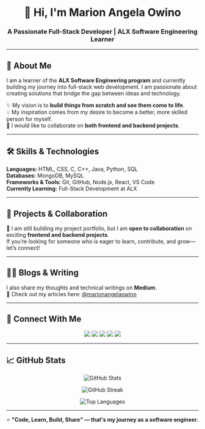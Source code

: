 <h1 align="center">👋 Hi, I'm Marion Angela Owino</h1>
<h3 align="center">A Passionate Full-Stack Developer | ALX Software Engineering Learner</h3>

---

## 🚀 About Me  

<p>
I am a learner of the <b>ALX Software Engineering program</b> and currently building my journey into full-stack web development.  
I am passionate about creating solutions that bridge the gap between ideas and technology.  
</p>

✨ My vision is to <b>build things from scratch and see them come to life</b>.  
💡 My inspiration comes from my desire to become a better, more skilled person for myself.  
🤝 I would like to collaborate on <b>both frontend and backend projects</b>.  

---

## 🛠️ Skills & Technologies  

<p>
  <b>Languages:</b> HTML, CSS, C, C++, Java, Python, SQL  
  <br>
  <b>Databases:</b> MongoDB, MySQL  
  <br>
  <b>Frameworks & Tools:</b> Git, GitHub, Node.js, React, VS Code  
  <br>
  <b>Currently Learning:</b> Full-Stack Development at ALX  
</p>

---

## 📂 Projects & Collaboration  

🚧 I am still building my project portfolio, but I am **open to collaboration** on exciting **frontend and backend projects**.  
If you’re looking for someone who is eager to learn, contribute, and grow—let’s connect!  

---

## ✍🏽 Blogs & Writing  

I also share my thoughts and technical writings on **Medium**.  
📖 Check out my articles here: [@marionangelaowino](https://medium.com/@marionangelaowino)  

---

## 🤝 Connect With Me  

<p align="center">
  <a href="mailto:marionangelaowino@gmail.com"><img src="https://img.shields.io/badge/Email-D14836?style=for-the-badge&logo=gmail&logoColor=white"/></a>
  <a href="https://www.linkedin.com/in/marionangelaowino"><img src="https://img.shields.io/badge/LinkedIn-0A66C2?style=for-the-badge&logo=linkedin&logoColor=white"/></a>
  <a href="https://medium.com/@marionangelaowino"><img src="https://img.shields.io/badge/Medium-12100E?style=for-the-badge&logo=medium&logoColor=white"/></a>
  <a href="https://discordapp.com/users/renny005957"><img src="https://img.shields.io/badge/Discord-7289DA?style=for-the-badge&logo=discord&logoColor=white"/></a>
  <a href="https://github.com/MarionOwino-ds"><img src="https://img.shields.io/badge/GitHub-100000?style=for-the-badge&logo=github&logoColor=white"/></a>
</p>

---

## 📈 GitHub Stats  

<p align="center">
  <img src="https://github-readme-stats.vercel.app/api?username=MarionOwino-ds&show_icons=true&theme=radical" alt="GitHub Stats" />
</p>

<p align="center">
  <img src="https://github-readme-streak-stats.herokuapp.com/?user=MarionOwino-ds&theme=radical" alt="GitHub Streak" />
</p>

<p align="center">
  <img src="https://github-readme-stats.vercel.app/api/top-langs/?username=MarionOwino-ds&layout=compact&theme=radical" alt="Top Languages" />
</p>

---

⭐ **"Code, Learn, Build, Share" — that's my journey as a software engineer.**


